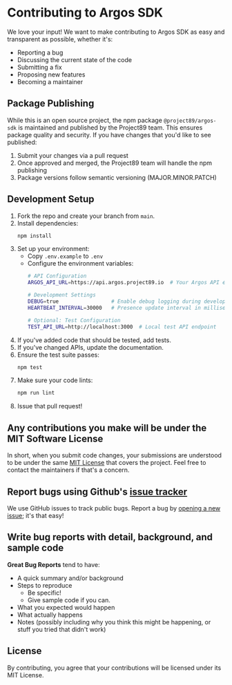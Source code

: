 # Contributing to Argos SDK

We love your input! We want to make contributing to Argos SDK as easy and transparent as possible, whether it's:

- Reporting a bug
- Discussing the current state of the code
- Submitting a fix
- Proposing new features
- Becoming a maintainer

## Package Publishing

While this is an open source project, the npm package `@project89/argos-sdk` is maintained and published by the Project89 team. This ensures package quality and security. If you have changes that you'd like to see published:

1. Submit your changes via a pull request
2. Once approved and merged, the Project89 team will handle the npm publishing
3. Package versions follow semantic versioning (MAJOR.MINOR.PATCH)

## Development Setup

1. Fork the repo and create your branch from `main`.
2. Install dependencies:
   ```bash
   npm install
   ```
3. Set up your environment:
   - Copy `.env.example` to `.env`
   - Configure the environment variables:
     ```bash
     # API Configuration
     ARGOS_API_URL=https://api.argos.project89.io  # Your Argos API endpoint

     # Development Settings
     DEBUG=true                 # Enable debug logging during development
     HEARTBEAT_INTERVAL=30000   # Presence update interval in milliseconds

     # Optional: Test Configuration
     TEST_API_URL=http://localhost:3000  # Local test API endpoint
     ```
4. If you've added code that should be tested, add tests.
5. If you've changed APIs, update the documentation.
6. Ensure the test suite passes:
   ```bash
   npm test
   ```
7. Make sure your code lints:
   ```bash
   npm run lint
   ```
8. Issue that pull request!

## Any contributions you make will be under the MIT Software License
In short, when you submit code changes, your submissions are understood to be under the same [MIT License](http://choosealicense.com/licenses/mit/) that covers the project. Feel free to contact the maintainers if that's a concern.

## Report bugs using Github's [issue tracker](https://github.com/project-89/argos-sdk/issues)
We use GitHub issues to track public bugs. Report a bug by [opening a new issue](https://github.com/project-89/argos-sdk/issues/new); it's that easy!

## Write bug reports with detail, background, and sample code

**Great Bug Reports** tend to have:

- A quick summary and/or background
- Steps to reproduce
  - Be specific!
  - Give sample code if you can.
- What you expected would happen
- What actually happens
- Notes (possibly including why you think this might be happening, or stuff you tried that didn't work)

## License
By contributing, you agree that your contributions will be licensed under its MIT License. 